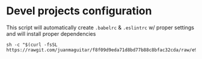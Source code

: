 # Devel projects configuration

This script will automatically create `.babelrc` & `.eslintrc` w/ proper settings and will install proper dependencies

```
sh -c "$(curl -fsSL https://rawgit.com/juanmaguitar/f8f09d9eda71d8bd77b88c8bfac32cda/raw/e9c769734951577fa82593eaed0482208351d4ab/install.sh)"
```

